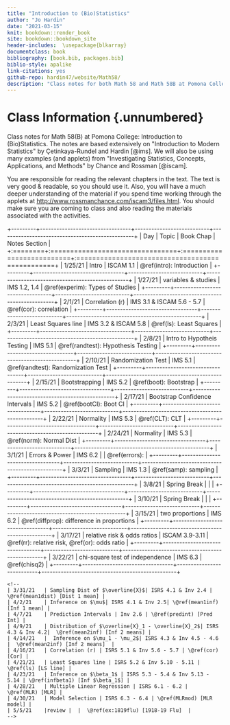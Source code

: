```yaml
---
title: "Introduction to (Bio)Statistics"
author: "Jo Hardin"
date: "2021-03-15"
knit: bookdown::render_book
site: bookdown::bookdown_site
header-includes:  \usepackage{blkarray}
documentclass: book
bibliography: [book.bib, packages.bib]
biblio-style: apalike
link-citations: yes
github-repo: hardin47/website/Math58/
description: "Class notes for both Math 58 and Math 58B at Pomona College: Introduction to Statistics and Introduction to Biostatistics.  The notes are based extensively on Introduction to Modern Statistics by Çetinkaya-Rundel and Hardin Investigating Statistical Concepts, Applications, and Methods by Chance and Rossman."
---
```


# Class Information {.unnumbered}

Class notes for Math 58(B) at Pomona College: Introduction to (Bio)Statistics. The notes are based extensively on "Introduction to Modern Statistics" by Çetinkaya-Rundel and Hardin [@ims]. We will also be using many examples (and applets) from "Investigating Statistics, Concepts, Applications, and Methods" by Chance and Rossman [@iscam].

You are responsible for reading the relevant chapters in the text. The text is very good & readable, so you should use it. Also, you will have a much deeper understanding of the material if you spend time working through the applets at <http://www.rossmanchance.com/iscam3/files.html>. You should make sure you are coming to class and also reading the materials associated with the activities.









+---------+---------------------------------+---------------------------+-------------------------------------------------+
| Day     | Topic                           | Book Chap                 | Notes Section                                   |
+:========+:================================+:==========================+:================================================+
| 1/25/21 | Intro                           | ISCAM 1.1                 | \@ref(intro): Introduction                      |
+---------+---------------------------------+---------------------------+-------------------------------------------------+
| 1/27/21 | variables & studies             | IMS 1.2, 1.4              | \@ref(experim): Types of Studies                |
+---------+---------------------------------+---------------------------+-------------------------------------------------+
| 2/1/21  | Correlation (r)                 | IMS 3.1 & ISCAM 5.6 - 5.7 | \@ref(cor): correlation                         |
+---------+---------------------------------+---------------------------+-------------------------------------------------+
| 2/3/21  | Least Squares line              | IMS 3.2 & ISCAM 5.8       | \@ref(ls): Least Squares                        |
+---------+---------------------------------+---------------------------+-------------------------------------------------+
| 2/8/21  | Intro to Hypotheis Testing      | IMS 5.1                   | \@ref(randtest): Hypothesis Testing             |
+---------+---------------------------------+---------------------------+-------------------------------------------------+
| 2/10/21 | Randomization Test              | IMS 5.1                   | \@ref(randtest): Randomization Test             |
+---------+---------------------------------+---------------------------+-------------------------------------------------+
| 2/15/21 | Bootstrapping                   | IMS 5.2                   | \@ref(boot): Bootstrap                          |
+---------+---------------------------------+---------------------------+-------------------------------------------------+
| 2/17/21 | Bootstrap Confidence Intervals  | IMS 5.2                   | \@ref(bootCI): Boot CI                          |
+---------+---------------------------------+---------------------------+-------------------------------------------------+
| 2/22/21 | Normality                       | IMS 5.3                   | \@ref(CLT): CLT                                 |
+---------+---------------------------------+---------------------------+-------------------------------------------------+
| 2/24/21 | Normality                       | IMS 5.3                   | \@ref(norm): Normal Dist                        |
+---------+---------------------------------+---------------------------+-------------------------------------------------+
| 3/1/21  | Errors & Power                  | IMS 6.2 \|                | \@ref(errors):                                  |
+---------+---------------------------------+---------------------------+-------------------------------------------------+
| 3/3/21  | Sampling                        | IMS 1.3                   | \@ref(samp): sampling                           |
+---------+---------------------------------+---------------------------+-------------------------------------------------+
| 3/8/21  | Spring Break                    |                           |                                                 |
+---------+---------------------------------+---------------------------+-------------------------------------------------+
| 3/10/21 | Spring Break                    |                           |                                                 |
+---------+---------------------------------+---------------------------+-------------------------------------------------+
| 3/15/21 | two proportions                 | IMS 6.2                   |     \@ref(diffprop): difference in proportions  |
+---------+---------------------------------+---------------------------+-------------------------------------------------+
| 3/17/21 | relative risk & odds ratios     |     ISCAM 3.9-3.11        | \@ref(rr): relative risk, \@ref(or): odds ratio |
+---------+---------------------------------+---------------------------+-------------------------------------------------+
| 3/22/21 | chi-square test of independence |     IMS 6.3               |     \@ref(chisq2)                               |
+---------+---------------------------------+---------------------------+-------------------------------------------------+

```{=html}
<!--
| 3/31/21   | Sampling Dist of $\overline{X}$| ISRS 4.1 & Inv 2.4 |   \@ref(mean1dist) [Dist 1 mean] |
| 4/2/21    | Inference on $\mu$| ISRS 4.1 & Inv 2.5| \@ref(mean1inf) [Inf 1 mean] |
| 4/7/21    | Prediction Intervals | Inv 2.6 | \@ref(predint) [Pred Int] |
| 4/9/21    | Distribution of $\overline{X}_1 - \overline{X}_2$| ISRS 4.3 & Inv 4.2|  \@ref(mean2inf) [Inf 2 means] |
| 4/14/21   |  Inference on $\mu_1 - \mu_2$| ISRS 4.3 & Inv 4.5 - 4.6 |  \@ref(mean2inf) [Inf 2 means]  |
| 4/16/21   | Correlation (r) | ISRS 5.1 & Inv 5.6 - 5.7 | \@ref(cor) [Cor] |
| 4/21/21   | Least Squares line | ISRS 5.2 & Inv 5.10 - 5.11 | \@ref(ls) [LS line] |
| 4/23/21   | Inference on $\beta_1$ | ISRS 5.3 - 5.4 & Inv 5.13 - 5.14 | \@ref(infbeta1) [Inf $\beta_1$] |
| 4/28/21   | Multiple Linear Regression | ISRS 6.1 - 6.2 |  \@ref(MLR) [MLR] |
| 4/30/21   | Model Selection | ISRS 6.3 - 6.4 | \@ref(MLRmod) [MLR model] |
| 5/5/21    |review |  |  \@ref(ex:1819flu) [1918-19 Flu]  |
-->
```
